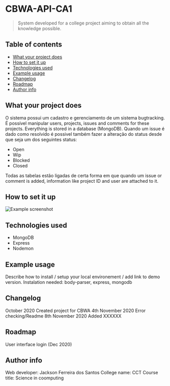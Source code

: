 
# CBWA-API-CA1
> System developed for a college project aiming to obtain all the knowledge possible.

## Table of contents
* [What your project does](#what-your-project-does)
* [How to set it up](#How-to-set-it-up)
* [Technologies used](#technologies-used)
* [Example usage](#example-usage)
* [Changelog](#changelog)
* [Roadmap](#roadmap)
* [Author info](#author-info)

## What your project does
O sistema possui um cadastro e gerenciamento de um sistema bugtracking. É possível manipular users, projects, issues and comments for these projects. Everything is stored in a database (MongoDB). Quando um issue é dado como resolvido é possivel também fazer a alteração do status desde que seja um dos seguintes status:

* Open
* Wip
* Blocked
* Closed

Todas as tabelas estão ligadas de certa forma em que quando um issue or comment is added, information like project ID and user are attached to it.

## How to set it up
![Example screenshot](./img/screenshot.png)

## Technologies used
* MongoDB
* Express
* Nodemon

## Example usage
Describe how to install / setup your local environement / add link to demo version.
Instalation needed: body-parser, express, mongodb

## Changelog
October 2020 Created project for CBWA
4th November 2020 Error checking/Readme
8th November 2020 Added XXXXXX

## Roadmap
User interface login (Dec 2020)

## Author info
Web developer: Jackson Ferreira dos Santos
College name: CCT
Course title: Science in coomputing


